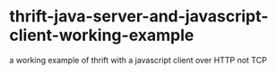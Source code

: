 # thrift-java-server-and-javascript-client-working-example
a working example of thrift with a javascript client over HTTP not TCP
